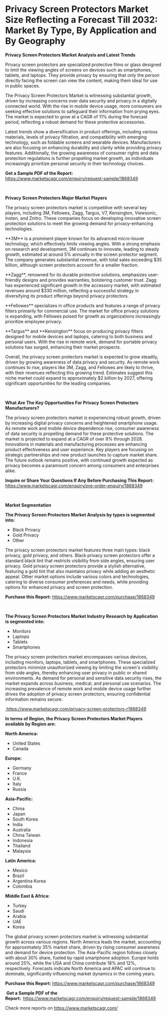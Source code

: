 <p><h1>Privacy Screen Protectors Market Size Reflecting a Forecast Till 2032: Market By Type, By Application and By Geography</h1></p><p><strong>Privacy Screen Protectors Market Analysis and Latest Trends</strong></p>
<p><p>Privacy screen protectors are specialized protective films or glass designed to limit the viewing angles of screens on devices such as smartphones, tablets, and laptops. They provide privacy by ensuring that only the person directly facing the screen can view the content, making them ideal for use in public spaces. </p><p>The Privacy Screen Protectors Market is witnessing substantial growth, driven by increasing concerns over data security and privacy in a digitally connected world. With the rise in mobile device usage, more consumers are seeking effective solutions to safeguard their information from prying eyes. The market is expected to grow at a CAGR of 11% during the forecast period, reflecting a robust demand for these protective accessories. </p><p>Latest trends show a diversification in product offerings, including various materials, levels of privacy filtration, and compatibility with emerging technology, such as foldable screens and wearable devices. Manufacturers are also focusing on enhancing durability and clarity while providing privacy features. Additionally, the growing awareness of consumer rights and data protection regulations is further propelling market growth, as individuals increasingly prioritize personal security in their technology choices.</p></p>
<p><strong>Get a Sample PDF of the Report:&nbsp;</strong> <a href="https://www.marketscagr.com/enquiry/request-sample/1868349?utm_campaign=3432&utm_medium=2&utm_source=Github&utm_content=ia&utm_term=04042025&utm_id=privacy-screen-protectors">https://www.marketscagr.com/enquiry/request-sample/1868349</a></p>
<p>&nbsp;</p>
<p><strong>Privacy Screen Protectors Major Market Players</strong></p>
<p><p>The privacy screen protectors market is competitive with several key players, including 3M, Fellowes, Zagg, Targus, V7, Kensington, Viewsonic, Insten, and Znitro. These companies focus on developing innovative screen protection solutions to meet the growing demand for privacy-enhancing technologies.</p><p>**3M** is a prominent player known for its advanced micro-louver technology, which effectively limits viewing angles. With a strong emphasis on research and development, 3M continues to innovate, leading to steady growth, estimated at around 5% annually in the screen protector segment. The company generates substantial revenue, with total sales exceeding $35 billion, although screen protectors account for a smaller fraction.</p><p>**Zagg**, renowned for its durable protective solutions, emphasizes user-friendly designs and provides warranties, bolstering customer trust. Zagg has experienced significant growth in the accessory market, with estimated revenues around $330 million, reflecting a successful strategy in diversifying its product offerings beyond privacy protectors.</p><p>**Fellowes** specializes in office products and features a range of privacy filters primarily for commercial use. The market for office privacy solutions is expanding, with Fellowes poised for growth as organizations increasingly prioritize employee privacy.</p><p>**Targus** and **Kensington** focus on producing privacy filters designed for mobile devices and laptops, catering to both business and personal users. With the rise in remote work, demand for portable privacy solutions has surged, enhancing their market prospects.</p><p>Overall, the privacy screen protectors market is expected to grow steadily, driven by growing awareness of data privacy and security. As remote work continues to rise, players like 3M, Zagg, and Fellowes are likely to thrive, with their revenues reflecting this growing trend. Estimates suggest this niche market could expand to approximately $2 billion by 2027, offering significant opportunities for the leading companies.</p></p>
<p>&nbsp;</p>
<p><strong>What Are The Key Opportunities For Privacy Screen Protectors Manufacturers?</strong></p>
<p><p>The privacy screen protectors market is experiencing robust growth, driven by increasing digital privacy concerns and heightened smartphone usage. As remote work and mobile device dependence rise, consumer awareness of data security is propelling demand for these protective solutions. The market is projected to expand at a CAGR of over 8% through 2028. Innovations in materials and manufacturing processes are enhancing product effectiveness and user experience. Key players are focusing on strategic partnerships and new product launches to capture market share. The future outlook remains positive, with continued growth expected as privacy becomes a paramount concern among consumers and enterprises alike.</p></p>
<p><strong>Inquire or Share Your Questions If Any Before Purchasing This Report:</strong> <a href="https://www.marketscagr.com/enquiry/pre-order-enquiry/1868349?utm_campaign=3432&utm_medium=2&utm_source=Github&utm_content=ia&utm_term=04042025&utm_id=privacy-screen-protectors">https://www.marketscagr.com/enquiry/pre-order-enquiry/1868349</a></p>
<p>&nbsp;</p>
<p><strong>Market Segmentation</strong></p>
<p><strong>The Privacy Screen Protectors Market Analysis by types is segmented into:</strong></p>
<p><ul><li>Black Privacy</li><li>Gold Privacy</li><li>Other</li></ul></p>
<p><p>The privacy screen protectors market features three main types: black privacy, gold privacy, and others. Black privacy screen protectors offer a standard black tint that restricts visibility from side angles, ensuring user privacy. Gold privacy screen protectors provide a stylish alternative, featuring a gold tint that also maintains privacy while adding an aesthetic appeal. Other market options include various colors and technologies, catering to diverse consumer preferences and needs, while providing options for enhanced privacy and screen protection.</p></p>
<p><strong>Purchase this Report:&nbsp;</strong><a href="https://www.marketscagr.com/purchase/1868349?utm_campaign=3432&utm_medium=2&utm_source=Github&utm_content=ia&utm_term=04042025&utm_id=privacy-screen-protectors">https://www.marketscagr.com/purchase/1868349</a></p>
<p>&nbsp;</p>
<p><strong>The Privacy Screen Protectors Market Industry Research by Application is segmented into:</strong></p>
<p><ul><li>Monitors</li><li>Laptops</li><li>Tablets</li><li>Smartphones</li></ul></p>
<p><p>The privacy screen protectors market encompasses various devices, including monitors, laptops, tablets, and smartphones. These specialized protectors minimize unauthorized viewing by limiting the screen's visibility from side angles, thereby enhancing user privacy in public or shared environments. As demand for personal and sensitive data security rises, the market expands across business, medical, and personal use scenarios. The increasing prevalence of remote work and mobile device usage further drives the adoption of privacy screen protectors, ensuring confidential information remains secure.</p></p>
<p><a href="https://www.marketscagr.com/privacy-screen-protectors-r1868349?utm_campaign=3432&utm_medium=2&utm_source=Github&utm_content=ia&utm_term=04042025&utm_id=privacy-screen-protectors">&nbsp;https://www.marketscagr.com/privacy-screen-protectors-r1868349</a></p>
<p><strong>In terms of Region, the Privacy Screen Protectors Market Players available by Region are:</strong></p>
<p>
    <p> <strong> North America: </strong>
        <ul>
            <li>United States</li>
            <li>Canada</li>
        </ul>
        </p> 
    <p> <strong> Europe: </strong>
        <ul>
            <li>Germany</li>
            <li>France</li>
            <li>U.K.</li>
            <li>Italy</li>
            <li>Russia</li>
        </ul>
        </p> 
    <p> <strong> Asia-Pacific: </strong>
        <ul>
            <li>China</li>
            <li>Japan</li>
            <li>South Korea</li>
            <li>India</li>
            <li>Australia</li>
            <li>China Taiwan</li>
            <li>Indonesia</li>
            <li>Thailand</li>
            <li>Malaysia</li>
        </ul>
        </p> 
    <p> <strong> Latin America: </strong>
        <ul>
            <li>Mexico</li>
            <li>Brazil</li>
            <li>Argentina Korea</li>
            <li>Colombia</li>
        </ul>
        </p> 
    <p> <strong> Middle East & Africa: </strong>
        <ul>
            <li>Turkey</li>
            <li>Saudi</li>
            <li>Arabia</li>
            <li>UAE</li>
            <li>Korea</li>
        </ul>
    </p>
    </p>
<p><p>The global privacy screen protectors market is witnessing substantial growth across various regions. North America leads the market, accounting for approximately 35% market share, driven by rising consumer awareness and demand for device protection. The Asia-Pacific region follows closely with about 30% share, fueled by rapid smartphone adoption. Europe holds around 25%, while the USA and China contribute 18% and 12%, respectively. Forecasts indicate North America and APAC will continue to dominate, significantly influencing market dynamics in the coming years.</p></p>
<p><strong>Purchase this Report: </strong><a href="https://www.marketscagr.com/purchase/1868349?utm_campaign=3432&utm_medium=2&utm_source=Github&utm_content=ia&utm_term=04042025&utm_id=privacy-screen-protectors">https://www.marketscagr.com/purchase/1868349</a></p>
<p>&nbsp;<strong>Get a Sample PDF of the Report:&nbsp;&nbsp;</strong><a href="https://www.marketscagr.com/enquiry/request-sample/1868349?utm_campaign=3432&utm_medium=2&utm_source=Github&utm_content=ia&utm_term=04042025&utm_id=privacy-screen-protectors">https://www.marketscagr.com/enquiry/request-sample/1868349</a></p>
<p><strong></strong></p>
<p>Check more reports on <a href="https://www.marketscagr.com/?utm_campaign=3432&utm_medium=2&utm_source=Github&utm_content=ia&utm_term=04042025&utm_id=privacy-screen-protectors">https://www.marketscagr.com/</a></p>